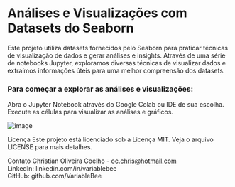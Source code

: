 # Análises e Visualizações com Datasets do Seaborn

Este projeto utiliza datasets fornecidos pelo Seaborn para praticar técnicas de visualização de dados e gerar análises e insights. Através de uma série de notebooks Jupyter, exploramos diversas técnicas de visualizar dados e extraímos informações úteis para uma melhor compreensão dos datasets.

### Para começar a explorar as análises e visualizações:
Abra o Jupyter Notebook através do Google Colab ou IDE de sua escolha.
Execute as células para visualizar as análises e gráficos.

![image](https://github.com/VariableBee/seaborn-data-visualization/assets/77739311/a9376542-cc87-4377-af97-3e66b4ab6585)

Licença
Este projeto está licenciado sob a Licença MIT. Veja o arquivo LICENSE para mais detalhes.

Contato
Christian Oliveira Coelho - oc.chris@hotmail.com<br>
LinkedIn: linkedin.com/in/variablebee<br>
GitHub: github.com/VariableBee<br>
